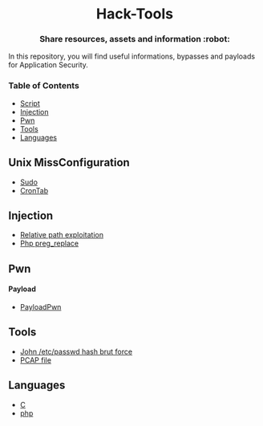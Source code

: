 <h1 align="center">Hack-Tools</h1>

<h3 align="center">
  Share resources, assets and information :robot:
</h3>

In this repository, you will find useful informations, bypasses and payloads for Application Security.

### Table of Contents

- [Script](#Unix-missconfiguration)
- [Injection](#injection)
- [Pwn](#pwn)
- [Tools](#tools)
- [Languages](#languages)

## Unix MissConfiguration

- [Sudo](missConfig/sudo.md)
- [CronTab](missConfig/crontab.md)

## Injection

- [Relative path exploitation](injection/relative_path_binary.md)
- [Php preg_replace](language/php/preg_replace.md)

## Pwn

#### Payload

- [PayloadPwn](pwn/payload.py)

## Tools

- [John /etc/passwd hash brut force](tools/john.md)
- [PCAP file](tools/pcap.md)

## Languages

- [C](language/c/c.md)
- [php](language/php/php.md)